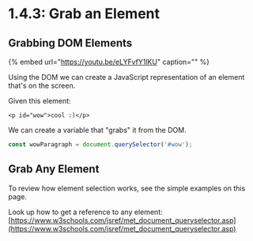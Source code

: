 # 1.4.3: Grab an Element

## Grabbing DOM Elements

{% embed url="https://youtu.be/eLYFvfY1lKU" caption="" %}

Using the DOM we can create a JavaScript representation of an element that's on the screen.

Given this element:

```markup
<p id="wow">cool :)</p>
```

We can create a variable that "grabs" it from the DOM.

```javascript
const wowParagraph = document.querySelector('#wow');
```

## Grab Any Element

To review how element selection works, see the simple examples on this page.

Look up how to get a reference to any element: [https://www.w3schools.com/jsref/met_document_queryselector.asp](https://www.w3schools.com/jsref/met_document_queryselector.asp)
